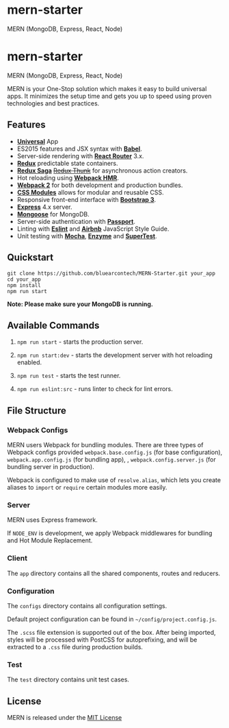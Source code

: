 # mern-starter
MERN (MongoDB, Express, React, Node)
# mern-starter


MERN (MongoDB, Express, React, Node)

MERN is your One-Stop solution which makes it easy to build universal apps. It minimizes the setup time and gets you up to speed using proven technologies and best practices.

## Features
- [**Universal**](http://isomorphic.net/) App
- ES2015 features and JSX syntax with [**Babel**](https://babeljs.io/).
- Server-side rendering with [**React Router**](https://github.com/ReactTraining/react-router) 3.x.
- [**Redux**](http://redux.js.org/) predictable state containers.
- [**Redux Saga**](https://redux-saga.github.io/redux-saga/) [~~Redux Thunk~~](https://github.com/gaearon/redux-thunk) for asynchronous action creators.
- Hot reloading using [**Webpack HMR**](https://webpack.js.org/concepts/hot-module-replacement/).
- [**Webpack 2**](https://webpack.js.org/) for both development and production bundles.
- [**CSS Modules**](http://glenmaddern.com/articles/css-modules) allows for modular and reusable CSS.
- Responsive front-end interface with [**Bootstrap 3**](http://getbootstrap.com/).
- [**Express**](http://expressjs.com/) 4.x server.
- [**Mongoose**](http://mongoosejs.com/) for MongoDB.
- Server-side authentication with [**Passport**](http://passportjs.org/).
- Linting with [**Eslint**](http://eslint.org/) and [**Airbnb**](https://github.com/airbnb/javascript) JavaScript Style Guide.
- Unit testing with [**Mocha**](https://mochajs.org/), [**Enzyme**](http://airbnb.io/enzyme/) and [**SuperTest**](https://github.com/visionmedia/supertest).

## Quickstart
```
git clone https://github.com/bluearcontech/MERN-Starter.git your_app
cd your_app
npm install
npm run start
```
**Note: Please make sure your MongoDB is running.**

## Available Commands
1. `npm run start` - starts the production server.

2. `npm run start:dev` - starts the development server with hot reloading enabled.

3. `npm run test` - starts the test runner.

4. `npm run eslint:src` - runs linter to check for lint errors.

## File Structure
### Webpack Configs
MERN users Webpack for bundling modules. There are three types of Webpack configs provided `webpack.base.config.js` (for base configuration), `webpack.app.config.js` (for bundling app), , `webpack.config.server.js` (for bundling server in production).

Webpack is configured to make use of `resolve.alias`, which lets you create aliases to `import` or `require` certain modules more easily.

### Server
MERN uses Express framework.

If `NODE_ENV` is development, we apply Webpack middlewares for bundling and Hot Module Replacement.

### Client
The `app` directory contains all the shared components, routes and reducers.

### Configuration
The `configs` directory contains all configuration settings.

Default project configuration can be found in `~/config/project.config.js`.

The `.scss` file extension is supported out of the box. After being imported, styles will be processed with PostCSS for autoprefixing, and will be extracted to a `.css` file during production builds.

### Test
The `test` directory contains unit test cases.

## License
MERN is released under the [MIT License](https://opensource.org/licenses/MIT)
